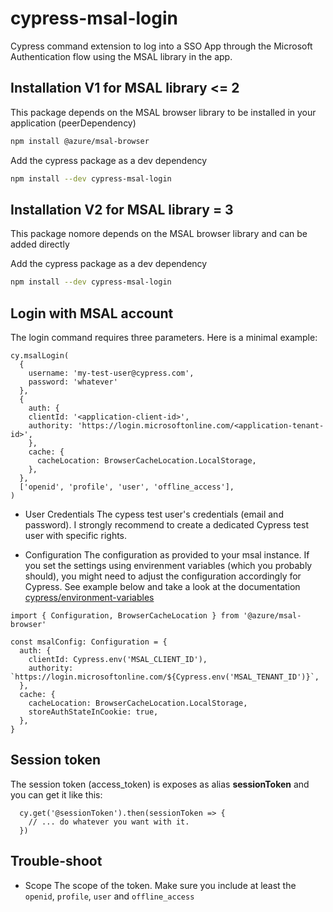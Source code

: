# cypress-msal-login
Cypress command extension to log into a SSO App through the Microsoft Authentication flow using the MSAL library in the app.

## Installation V1 for MSAL library <= 2

This package depends on the MSAL browser library to be installed in your application (peerDependency)

```bash
npm install @azure/msal-browser
```

Add the cypress package as a dev dependency

```bash
npm install --dev cypress-msal-login
```

## Installation V2 for MSAL library = 3

This package nomore depends on the MSAL browser library and can be added directly

Add the cypress package as a dev dependency

```bash
npm install --dev cypress-msal-login
```

## Login with MSAL account

The login command requires three parameters. Here is a minimal example:

```
cy.msalLogin(
  {
    username: 'my-test-user@cypress.com',
    password: 'whatever'
  },
  {
    auth: {
    clientId: '<application-client-id>',
    authority: 'https://login.microsoftonline.com/<application-tenant-id>',
    },
    cache: {
      cacheLocation: BrowserCacheLocation.LocalStorage,
    },
  },
  ['openid', 'profile', 'user', 'offline_access'],
)
```

- User Credentials
The cypess test user's credentials (email and password). I strongly recommend to create a dedicated Cypress test user with specific rights.

- Configuration
The configuration as provided to your msal instance. If you set the settings using envirenment variables (which you probably should), you might need to adjust the configuration accordingly for Cypress. See example below and take a look at the documentation [cypress/environment-variables](https://docs.cypress.io/guides/guides/environment-variables)
```
import { Configuration, BrowserCacheLocation } from '@azure/msal-browser'

const msalConfig: Configuration = {
  auth: {
    clientId: Cypress.env('MSAL_CLIENT_ID'),
    authority: `https://login.microsoftonline.com/${Cypress.env('MSAL_TENANT_ID')}`,
  },
  cache: {
    cacheLocation: BrowserCacheLocation.LocalStorage,
    storeAuthStateInCookie: true,
  },
}
```

## Session token

The session token (access_token) is exposes as alias **sessionToken** and you can get it like this:
```
  cy.get('@sessionToken').then(sessionToken => {
    // ... do whatever you want with it.
  })
```




## Trouble-shoot

- Scope
The scope of the token. Make sure you include at least the `openid`, `profile`, `user` and `offline_access` 
